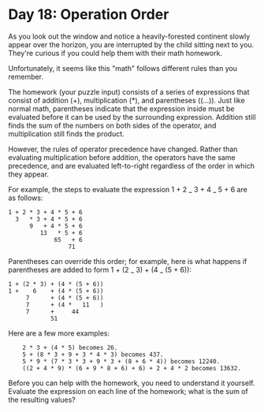 # Day 18: Operation Order

As you look out the window and notice a heavily-forested continent slowly appear over the horizon, you are interrupted by the child sitting next to you. They're curious if you could help them with their math homework.

Unfortunately, it seems like this "math" follows different rules than you remember.

The homework (your puzzle input) consists of a series of expressions that consist of addition (+), multiplication (\*), and parentheses ((...)). Just like normal math, parentheses indicate that the expression inside must be evaluated before it can be used by the surrounding expression. Addition still finds the sum of the numbers on both sides of the operator, and multiplication still finds the product.

However, the rules of operator precedence have changed. Rather than evaluating multiplication before addition, the operators have the same precedence, and are evaluated left-to-right regardless of the order in which they appear.

For example, the steps to evaluate the expression 1 + 2 _ 3 + 4 _ 5 + 6 are as follows:

```
1 + 2 * 3 + 4 * 5 + 6
  3   * 3 + 4 * 5 + 6
      9   + 4 * 5 + 6
         13   * 5 + 6
             65   + 6
                 71
```

Parentheses can override this order; for example, here is what happens if parentheses are added to form 1 + (2 _ 3) + (4 _ (5 + 6)):

```
1 + (2 * 3) + (4 * (5 + 6))
1 +    6    + (4 * (5 + 6))
     7      + (4 * (5 + 6))
     7      + (4 *   11   )
     7      +     44
            51
```

Here are a few more examples:

```
    2 * 3 + (4 * 5) becomes 26.
    5 + (8 * 3 + 9 + 3 * 4 * 3) becomes 437.
    5 * 9 * (7 * 3 * 3 + 9 * 3 + (8 + 6 * 4)) becomes 12240.
    ((2 + 4 * 9) * (6 + 9 * 8 + 6) + 6) + 2 + 4 * 2 becomes 13632.
```

Before you can help with the homework, you need to understand it yourself. Evaluate the expression on each line of the homework; what is the sum of the resulting values?
